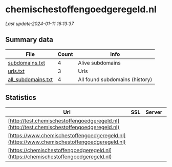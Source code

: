 # chemischestoffengoedgeregeld.nl
*Last update:2024-01-11 16:13:37*
## Summary data
| File       | Count | Info |
|------------|-------|------|
|[subdomains.txt](/data/chemischestoffengoedgeregeld/subdomains.txt)|4|Alive subdomains|
|[urls.txt](/data/chemischestoffengoedgeregeld/urls.txt)|3|Urls|
|[all_subdomains.txt](/data/chemischestoffengoedgeregeld/all_subdomains.txt)|4|All found subdomains (history)|
## Statistics
| Url | SSL | Server | Cookie | HSTS | CSP | XFO | XXP | RP | Tech |
|------------|-------|------|------|------|------|------|------|------|------|
|[http://test.chemischestoffengoedgeregeld.nl](http://test.chemischestoffengoedgeregeld.nl)| | | | | | | |:white_check_mark: ||
|[https://www.chemischestoffengoedgeregeld.nl](https://www.chemischestoffengoedgeregeld.nl)| | | |:white_check_mark: | | |:white_check_mark: | |:white_check_mark: |HSTS Platform.sh|
|[https://chemischestoffengoedgeregeld.nl](https://chemischestoffengoedgeregeld.nl)| | | |:white_check_mark: | | |:white_check_mark: | |:white_check_mark: |Drupal:10 HSTS PHP P...|